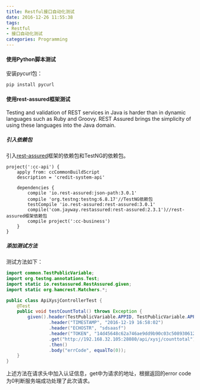 ```yaml
---
title: Restful接口自动化测试
date: 2016-12-26 11:55:38
tags:
- Restful
- 接口自动化测试
categories: Programming
---
```


#### 使用Python脚本测试

安装pycurl包：

```Bash
pip install pycurl
```

<!-- more -->

#### 使用rest-assured框架测试

Testing and validation of REST services in Java is harder than in dynamic languages such as Ruby and Groovy. REST Assured brings the simplicity of using these languages into the Java domain.

##### 引入依赖包

引入[rest-assured](http://rest-assured.io/)框架的依赖包和TestNG的依赖包。

```
project(':cc-api') {
    apply from: ccCommonBuildScript
    description = 'credit-system-api'

    dependencies {
        compile 'io.rest-assured:json-path:3.0.1'
        compile 'org.testng:testng:6.8.17'//TestNG依赖包
        testCompile 'io.rest-assured:rest-assured:3.0.1'
        compile('com.jayway.restassured:rest-assured:2.3.1')//rest-assured框架依赖包
        compile project(':cc-business')
    }
}
```

##### 添加测试方法

测试方法如下：

```Java
import common.TestPublicVariable;
import org.testng.annotations.Test;
import static io.restassured.RestAssured.given;
import static org.hamcrest.Matchers.*;

public class ApiXysjControllerTest {
    @Test
    public void testCountTotal() throws Exception {
        given().header(TestPublicVariable.APPID, TestPublicVariable.APPID_VALUE)
                .header("TIMESTAMP", "2016-12-19 16:58:02")
                .header("ECHOSTR", "sdsaasf")
                .header("TOKEN", "14d45648c62a746ae9dd9b90c03c50893061222d")
                .get("http://192.168.32.105:28080/api/xysj/counttotal")
                .then()
                .body("errCode", equalTo(0));
    }
}
```

上述方法在请求头中加入认证信息，get中为请求的地址，根据返回的error code为0判断服务端成功处理了此次请求。
